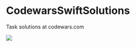# CodewarsSwiftSolutions
Task solutions at codewars.com

<img src="https://www.codewars.com/users/The_KEKO/badges/large"/>
